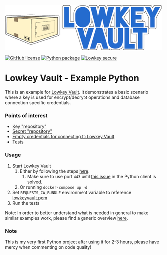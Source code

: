 ![LowkeyVault](https://raw.githubusercontent.com/nagyesta/lowkey-vault/main/.github/assets/LowkeyVault-logo-full.png)

[![GitHub license](https://img.shields.io/github/license/nagyesta/lowkey-vault-example-python?color=informational)](https://raw.githubusercontent.com/nagyesta/lowkey-vault-example-python/main/LICENSE)
[![Python package](https://img.shields.io/github/workflow/status/nagyesta/lowkey-vault-example-python/Python%20package?logo=github)](https://github.com/nagyesta/lowkey-vault-example-python/actions/workflows/python.yml)
[![Lowkey secure](https://img.shields.io/badge/lowkey-secure-0066CC)](https://github.com/nagyesta/lowkey-vault)

# Lowkey Vault - Example Python

This is an example for [Lowkey Vault](https://github.com/nagyesta/lowkey-vault). It demonstrates a basic scenario where
a key is used for encrypt/decrypt operations and database connection specific credentials.

### Points of interest

* [Key "repository"](src/azure_key_repository.py)
* [Secret "repository"](src/azure_secret_repository.py)
* [Empty credentials for connecting to Lowkey Vault](tests/noop_credential.py)
* [Tests](tests/test.py)

### Usage

1. Start Lowkey Vault 
   1. Either by following the steps [here](https://github.com/nagyesta/lowkey-vault#quick-start-guide).
      1. Make sure to use port ```443``` until [this issue](https://github.com/Azure/azure-sdk-for-python/issues/24446) in the Python client is solved.
   2. Or running ```docker-compose up -d```
2. Set ```REQUESTS_CA_BUNDLE``` environment variable to reference [lowkeyvault.pem](lowkeyvault.pem)
3. Run the tests

Note: In order to better understand what is needed in general to make similar examples work, please find a generic overview 
[here](https://github.com/nagyesta/lowkey-vault/wiki/Example:-How-can-you-use-Lowkey-Vault-in-your-tests).

### Note

This is my very first Python project after using it for 2-3 hours, please have mercy when
commenting on code quality!